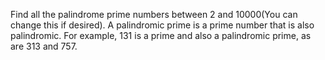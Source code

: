Find all the palindrome prime numbers between 2 and 10000(You can change this if desired). A palindromic prime is a prime number that is also palindromic. For example, 131 is a prime and also a palindromic prime, as are 313 and 757.

